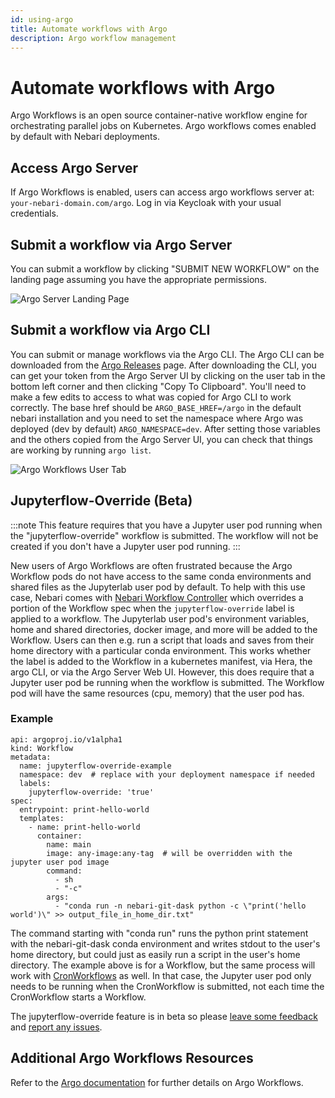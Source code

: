 ```yaml
---
id: using-argo
title: Automate workflows with Argo
description: Argo workflow management
---
```


# Automate workflows with Argo

Argo Workflows is an open source container-native workflow engine for orchestrating parallel jobs on Kubernetes. Argo
workflows comes enabled by default with Nebari deployments.

## Access Argo Server

If Argo Workflows is enabled, users can access argo workflows server at: `your-nebari-domain.com/argo`. Log in via
Keycloak with your usual credentials.

## Submit a workflow via Argo Server

You can submit a workflow by clicking "SUBMIT NEW WORKFLOW" on the landing page assuming you have the appropriate
permissions.

![Argo Server Landing Page](/img/tutorials/argo_server_landing_page.png)

## Submit a workflow via Argo CLI

You can submit or manage workflows via the Argo CLI. The Argo CLI can be downloaded from the
[Argo Releases](https://github.com/argoproj/argo-workflows/releases) page. After downloading the CLI, you can get your
token from the Argo Server UI by clicking on the user tab in the bottom left corner and then clicking "Copy To
Clipboard". You'll need to make a few edits to access to what was copied for Argo CLI to work correctly. The base href
should be `ARGO_BASE_HREF=/argo` in the default nebari installation and you need to set the namespace where Argo was
deployed (dev by default) `ARGO_NAMESPACE=dev`. After setting those variables and the others copied from the Argo Server
UI, you can check that things are working by running `argo list`.

![Argo Workflows User Tab](/img/tutorials/argo_workflows_user_tab.png)

## Jupyterflow-Override (Beta)

:::note
This feature requires that you have a Jupyter user pod running when the "jupyterflow-override" workflow is submitted. The workflow will not be created if you don't have a Jupyter user pod running.
:::

New users of Argo Workflows are often frustrated because the Argo Workflow pods do not have access to the same conda environments and shared files as the Jupyterlab user pod by default. To help with this use case, Nebari comes with [Nebari Workflow Controller](https://github.com/nebari-dev/nebari-workflow-controller) which overrides a portion of the Workflow spec when the
`jupyterflow-override` label is applied to a workflow. The Jupyterlab user pod's environment variables, home and shared directories, docker image, and more will be added to the Workflow. Users can then e.g. run a script that loads and saves from their home directory with a particular conda environment. This works whether the label is added to the Workflow in a kubernetes manifest, via Hera, the argo CLI, or via the Argo Server Web UI. However, this does require that a Jupyter user pod be running when the workflow is submitted. The Workflow pod will have the same resources (cpu, memory) that the user pod has.

### Example

```
api: argoproj.io/v1alpha1
kind: Workflow
metadata:
  name: jupyterflow-override-example
  namespace: dev  # replace with your deployment namespace if needed
  labels:
    jupyterflow-override: 'true'
spec:
  entrypoint: print-hello-world
  templates:
    - name: print-hello-world
      container:
        name: main
        image: any-image:any-tag  # will be overridden with the jupyter user pod image
        command:
          - sh
          - "-c"
        args:
          - "conda run -n nebari-git-dask python -c \"print('hello world')\" >> output_file_in_home_dir.txt"
```

The command starting with "conda run" runs the python print statement with the nebari-git-dask conda environment and writes stdout to the user's home directory, but could just as easily run a script in the user's home directory. The example above is for a Workflow, but the same process will work with [CronWorkflows](https://argoproj.github.io/argo-workflows/cron-workflows/) as well. In that case, the Jupyter user pod only needs to be running when the CronWorkflow is submitted, not each time the CronWorkflow starts a Workflow.

The jupyterflow-override feature is in beta so please [leave some feedback](https://github.com/nebari-dev/nebari-workflow-controller/discussions) and [report any issues](https://github.com/nebari-dev/nebari-workflow-controller/issues).

## Additional Argo Workflows Resources

Refer to the [Argo documentation](https://argoproj.github.io/argo-workflows/) for further details on Argo Workflows.
